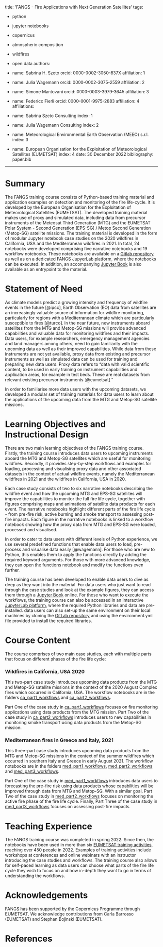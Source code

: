 title: 'FANGS - Fire Applications with Next Generation Satellites'
tags:
  - python
  - jupyter notebooks
  - copernicus
  - atmospheric composition
  - wildfires
  - open data
authors:

  - name: Sabrina H. Szeto
    orcid: 0000-0002-3050-837X
    affiliation: 1
  - name: Julia Wagemann
    orcid: 0000-0002-3075-2559
    affiliation: 2
  - name: Simone Mantovani
    orcid: 0000-0003-3979-3645
    affiliation: 3
  - name: Federico Fierli
    orcid: 0000-0001-9975-2883
    affiliation: 4
affiliations:
 - name: Sabrina Szeto Consulting
   index: 1
 - name: Julia Wagemann Consulting
   index: 2
 - name: Meteorological Environmental Earth Observation (MEEO) s.r.l.
   index: 3
 - name: European Organisation for the Exploitation of Meteorological Satellites (EUMETSAT)
   index: 4
date: 30 December 2022
bibliography: paper.bib
---

# Summary

The FANGS training course consists of Python-based training material and application examples on detection and monitoring of the fire life-cycle. It is developed by the European Organisation for the Exploitation of Meteorological Satellites (EUMETSAT). The developed training material makes use of proxy and simulated data, including data from precursor instruments of the Meteosat Third Generation (MTG) and the EUMETSAT Polar System - Second Generation (EPS-SG) / Metop Second Generation (Metop-SG) satellite missions. The training material is developed in the form of modular Jupyter notebook case studies on the 2020 wildfires in California, USA and the Mediterranean wildfires in 2021. In total, 24 notebooks were developed comprising five narrative notebooks and 19 workflow notebooks. These notebooks are available on a [Gitlab repository](https://gitlab.eumetsat.int/eumetlab/atmosphere/fire-monitoring) as well as on a dedicated [FANGS JupyerLab platform](https://fire.adamplatform.eu), where the notebooks can be executed. In addition, an accompanying [Jupyter Book](https://firebook.ltpy.adamplatform.eu/) is also available as an entrypoint to the material.

# Statement of Need

As climate models predict a growing intensity and frequency of wildfire events in the future [@ipcc], Earth Observation (EO) data from satellites are an increasingly valuable source of information for wildfire monitoring, particularly for regions with a Mediterranean climate which are particularly susceptible to fires [@turco]. In the near future, new instruments aboard satellites from the MTG and Metop-SG missions will provide advanced capabilities and valuable data for monitoring wildfires and their impacts. Data users, for example researchers, emergency management agencies and land managers among others, need to gain familiarity with the upcoming data as well as their improved capabilities. While data from these instruments are not yet available, proxy data from existing and precursor instruments as well as simulated data can be used for training and preparing new data users. Proxy data refers to “data with valid scientific content, to be used in early training on instrument capabilities and application areas, for example in test beds. These are real datasets from relevant existing precursor instruments [@eumetsat].”

In order to familiarise more data users with the upcoming datasets, we developed a modular set of training materials for data users to learn about the applications of the upcoming data from the MTG and Metop-SG satellite missions. 

# Learning Objectives and Instructional Design

There are two main learning objectives of the FANGS training course. Firstly, the training course introduces data users to upcoming instruments aboard the MTG and Metop-SG satellites which are useful for monitoring wildfires. Secondly, it provides step-by-step workflows and examples for loading, processing and visualising proxy data and other associated datasets in the context of actual wildfire events, namely the Mediterranean wildfires in 2021 and the wildfires in California, USA in 2020.

Each case study consists of two to six narrative notebooks describing the wildfire event and how the upcoming MTG and EPS-SG satellites will improve the capabilities to monitor the full fire life cycle, together with figures comprising maps and animations of satellite data products for each event. The narrative notebooks highlight different parts of the fire life cycle - from pre-fire risk, active burning and smoke transport to assessing post-fire impacts. Each figure in the narrative notebooks is linked to a workflow notebook showing how the proxy data from MTG and EPS-SG were loaded, processed and visualised.

In order to cater to data users with different levels of Python experience, we use several predefined functions that enable data users to load, pre-process and visualise data easily [@wagemann]. For those who are new to Python, this enables them to apply the functions directly by adding the required keyword arguments. For those with more advanced knowledge, they can open the functions notebook and modify the functions even further. 

The training course has been developed to enable data users to dive as deep as they want into the material. For data users who just want to read through the case studies and look at the example figures, they can access them through a [Jupyter Book](https://firebook.ltpy.adamplatform.eu/) online. For those who want to execute the workflows, the training course can also be accessed in an interactive [JupyterLab platform](https://fire.adamplatform.eu), where the required Python libraries and data are pre-installed. data users can also set-up the same environment on their local machines by cloning the [GitLab repository](https://gitlab.eumetsat.int/eumetlab/atmosphere/fire-monitoring) and using the environment.yml file provided to install the required libraries.  

# Course Content
The course comprises of two main case studies, each with multiple parts that focus on different phases of the fire life cycle: 

### Wildfires in California, USA 2020
This two-part case study introduces upcoming data products from the MTG and Metop-SG satellite missions in the context of the 2020 August Complex fires which occurred in California, USA. The workflow notebooks are in the folders [ca_part1_workflows](https://gitlab.eumetsat.int/eumetlab/atmosphere/fire-monitoring/-/tree/master/ca_part1_workflows) and [ca_part2_workflows](https://gitlab.eumetsat.int/eumetlab/atmosphere/fire-monitoring/-/tree/master/ca_part2_workflows).

Part One of the case study in [ca_part1_workflows](https://gitlab.eumetsat.int/eumetlab/atmosphere/fire-monitoring/-/tree/master/ca_part1_workflows) focuses on fire monitoring applications using data products from the MTG mission. Part Two of the case study in [ca_part2_workflows](https://gitlab.eumetsat.int/eumetlab/atmosphere/fire-monitoring/-/tree/master/ca_part2_workflows) introduces users to new capabilities in monitoring smoke transport using data products from the Metop-SG mission.

### Mediterranean fires in Greece and Italy, 2021
This three-part case study introduces upcoming data products from the MTG and Metop-SG missions in the context of the summer wildfires which occurred in southern Italy and Greece in early August 2021. The workflow notebooks are in the folders [med_part1_workflows](https://gitlab.eumetsat.int/eumetlab/atmosphere/fire-monitoring/-/tree/master/med_part1_workflows), [med_part2_workflows](https://gitlab.eumetsat.int/eumetlab/atmosphere/fire-monitoring/-/tree/master/med_part2_workflows) and [med_part3_workflows](https://gitlab.eumetsat.int/eumetlab/atmosphere/fire-monitoring/-/tree/master/med_part3_workflows). 

Part One of the case study in [med_part1_workflows](https://gitlab.eumetsat.int/eumetlab/atmosphere/fire-monitoring/-/tree/master/med_part1_workflows) introduces data users to forecasting the pre-fire risk using data products whose capabilities will be improved through data from MTG and Metop-SG. With a similar goal, Part Two of the case study in [med_part2_workflows](https://gitlab.eumetsat.int/eumetlab/atmosphere/fire-monitoring/-/tree/master/med_part2_workflows) focuses on monitoring the active fire phase of the fire life cycle. Finally, Part Three of the case study in [med_part3_workflows](https://gitlab.eumetsat.int/eumetlab/atmosphere/fire-monitoring/-/tree/master/med_part3_workflows) focuses on assessing post-fire impacts.

# Teaching Experience

The FANGS training course was completed in spring 2022. Since then, the notebooks have been used in more than six [EUMETSAT training activities](https://training.eumetsat.int/), reaching over 450 people in 2022. Examples of training activities include workshops at conferences and online webinars with an instructor introducing the case studies and workflows. The training course also allows for self-paced learning as data users can choose what parts of the fire life cycle they wish to focus on and how in-depth they want to go in terms of understanding the workflows. 

# Acknowledgements

FANGS has been supported by the Copernicus Programme through EUMETSAT. We acknowledge contributions from Carla Barrosso (EUMETSAT) and Stephan Bojinski (EUMETSAT).

# References
